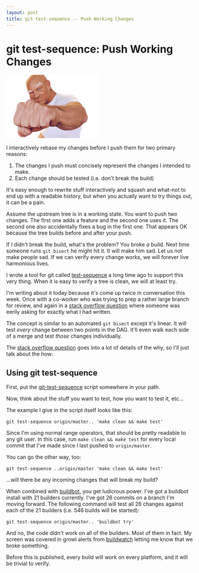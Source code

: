 ```yaml
---
layout: post
title: git test-sequence -- Push Working Changes
---
```


# git test-sequence: Push Working Changes

<div>
  <img src="/images/mr-clean-small.png"
       alt="Herr Clean"
       class="floatright"/>
</div>

I interactively rebase my changes before I push them for two primary
reasons:

1. The changes I push must concisely represent the changes I intended
to make.
2. Each change should be tested (i.e. don't break the build)

It's easy enough to rewrite stuff interactively and squash and
what-not to end up with a readable history, but when you actually want
to try things out, it can be a pain.

Assume the upstream tree is in a working state.  You want to push two
changes.  The first one adds a feature and the second one uses it.
The second one also accidentally fixes a bug in the first one.  That
appears OK because the tree builds before and after your push.

If I didn't break the build, what's the problem?  You broke *a*
build.  Next time someone runs `git bisect` he might hit it.  It will
make him sad.  Let us not make people sad.  If we can verify every
change works, we will forever live harmonious lives.

I wrote a tool for git called [test-sequence][testseq] a long time ago
to support this very thing.  When it is easy to verify a tree is
clean, we will at least try.

I'm writing about it today because it's come up twice in conversation
this week.  Once with a co-worker who was trying to prep a rather
large branch for review, and again in a [stack overflow question][soq]
where someone was eerily asking for exactly what I had written.

The concept is similar to an automated `git bisect` except it's
linear.  It will test *every* change between two points in the DAG.
It'll even walk each side of a merge and test *those* changes
individually.

The [stack overflow question][soq] goes into a lot of details of the
why, so I'll just talk about the how:

## Using git test-sequence

First, put the [git-test-sequence][testseq] script somewhere in your
path.

Now, think about the stuff you want to test, how you want to test it,
etc...

The example I give in the script itself looks like this:

    git test-sequence origin/master.. 'make clean && make test'

Since I'm using normal range operators, that should be pretty readable
to any git user.  In this case, run `make clean && make test` for
every local commit that I've made since I last pushed to
`origin/master`.

You can go the other way, too:

    git test-sequence ..origin/master 'make clean && make test'

...will there be any incoming changes that will break my build?

When combined with [buildbot][buildbot], you get ludicrous power.
I've got a buildbot install with 21 builders currently.  I've got 26
commits on a branch I'm moving forward.  The following command will
test all 26 changes against each of the 21 builders (i.e. 546 builds
will be started):

    git test-sequence origin/master.. 'buildbot try'

And no, the code didn't work on all of the builders.  Most of them in
fact.  My screen was covered in growl alerts from
[buildwatch][buildwatch] letting me know that we broke something.

Before this is published, every build will work on every platform, and
it will be trivial to verify.

[testseq]: http://github.com/dustin/bindir/blob/master/git-test-sequence
[soq]: http://stackoverflow.com/questions/2530015/any-tool-to-make-git-build-every-commit-to-a-branch-in-a-seperate-repository
[buildbot]: http://buildbot.net/
[buildwatch]: http://code.google.com/p/buildwatch/
